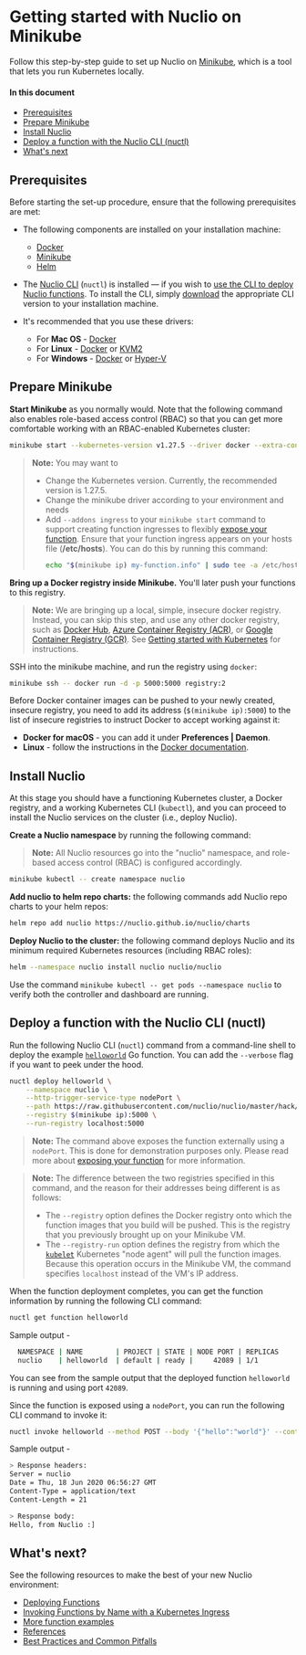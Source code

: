 # Getting started with Nuclio on Minikube

Follow this step-by-step guide to set up Nuclio on [Minikube](https://github.com/kubernetes/minikube/), which is a tool that lets you run Kubernetes locally.

#### In this document

- [Prerequisites](#prerequisites)
- [Prepare Minikube](#prepare-minikube)
- [Install Nuclio](#install-nuclio)
- [Deploy a function with the Nuclio CLI (nuctl)](#deploy-a-function-with-the-nuclio-cli-nuctl)
- [What's next](#whats-next)

## Prerequisites

Before starting the set-up procedure, ensure that the following prerequisites are met:

- The following components are installed on your installation machine:
    - [Docker](https://docs.docker.com/get-docker/)
    - [Minikube](https://kubernetes.io/docs/tasks/tools/install-minikube/)
    - [Helm](https://helm.sh/docs/intro/install/)
- The [Nuclio CLI](../../reference/nuctl/nuctl.md) (`nuctl`) is installed &mdash; if you wish to [use the CLI to deploy Nuclio functions](#deploy-a-function-with-the-nuclio-cli-nuctl).
    To install the CLI, simply [download](https://github.com/nuclio/nuclio/releases) the appropriate CLI version to your installation machine.
- It's recommended that you use these drivers:

    - For **Mac OS** - [Docker](https://minikube.sigs.k8s.io/docs/drivers/docker/)
    - For **Linux** - [Docker](https://minikube.sigs.k8s.io/docs/drivers/docker/) or [KVM2](https://minikube.sigs.k8s.io/docs/drivers/kvm2/)
    - For **Windows** - [Docker](https://minikube.sigs.k8s.io/docs/drivers/docker/) or [Hyper-V](https://minikube.sigs.k8s.io/docs/drivers/hyperv/)

## Prepare Minikube

**Start Minikube** as you normally would.
Note that the following command also enables role-based access control (RBAC) so that you can get more comfortable working with an RBAC-enabled Kubernetes cluster:

```sh
minikube start --kubernetes-version v1.27.5 --driver docker --extra-config=apiserver.authorization-mode=RBAC
```

> **Note:** You may want to
> - Change the Kubernetes version. Currently, the recommended version is 1.27.5.
> - Change the minikube driver according to your environment and needs
> - Add `--addons ingress` to your `minikube start` command to support creating function ingresses to flexibly
> [expose your function](/docs/tasks/deploying-functions.md#exposing-a-function).
>     Ensure that your function ingress appears on your hosts file (**/etc/hosts**).
>     You can do this by running this command:
>     ```sh
>     echo "$(minikube ip) my-function.info" | sudo tee -a /etc/hosts
>     ```

**Bring up a Docker registry inside Minikube.** You'll later push your functions to this registry.

> **Note:** We are bringing up a local, simple, insecure docker registry. Instead, you can skip this step, 
> and use any other docker registry, such as [Docker Hub](https://hub.docker.com/), [Azure Container Registry (ACR)](https://azure.microsoft.com/services/container-registry/),
> or [Google Container Registry (GCR)](https://cloud.google.com/container-registry/).
> See [Getting started with Kubernetes](../../setup/k8s/getting-started-k8s.md) for instructions. 

SSH into the minikube machine, and run the registry using `docker`:

```sh
minikube ssh -- docker run -d -p 5000:5000 registry:2
```

Before Docker container images can be pushed to your newly created, insecure registry, you need to add its
address (`$(minikube ip):5000`) to the list of insecure registries to instruct Docker to accept working against it:

- **Docker for macOS** -  you can add it under **Preferences | Daemon**.
- **Linux** - follow the instructions in the [Docker documentation](https://docs.docker.com/registry/insecure/#deploy-a-plain-http-registry).

## Install Nuclio

At this stage you should have a functioning Kubernetes cluster, a Docker registry, and a working Kubernetes CLI (`kubectl`), and you can proceed to install the Nuclio services on the cluster (i.e., deploy Nuclio).

**Create a Nuclio namespace** by running the following command:

> **Note:** All Nuclio resources go into the "nuclio" namespace, and role-based access control (RBAC) is configured accordingly.

```sh
minikube kubectl -- create namespace nuclio
```

**Add nuclio to helm repo charts:** the following commands add Nuclio repo charts to your helm repos:
```sh
helm repo add nuclio https://nuclio.github.io/nuclio/charts
```

**Deploy Nuclio to the cluster:** the following command deploys Nuclio and its minimum required Kubernetes resources (including RBAC roles):

```sh
helm --namespace nuclio install nuclio nuclio/nuclio
```

Use the command `minikube kubectl -- get pods --namespace nuclio` to verify both the controller and dashboard are running.


<a id="deploy-a-function-with-the-nuclio-cli-nuctl"></a>
## Deploy a function with the Nuclio CLI (nuctl)

Run the following Nuclio CLI (`nuctl`) command from a command-line shell to deploy the example [`helloworld`](https://github.com/nuclio/nuclio/tree/development/hack/examples/golang/helloworld/helloworld.go) Go function.
You can add the `--verbose` flag if you want to peek under the hood.
```sh
nuctl deploy helloworld \
    --namespace nuclio \
    --http-trigger-service-type nodePort \
    --path https://raw.githubusercontent.com/nuclio/nuclio/master/hack/examples/golang/helloworld/helloworld.go \
    --registry $(minikube ip):5000 \
    --run-registry localhost:5000
```
>**Note:** The command above exposes the function externally using a `nodePort`. This is done for demonstration
> purposes only. Please read more about [exposing your function](../../tasks/deploying-functions.md#exposing-a-function)
> for more information.

>**Note:** The difference between the two registries specified in this command, and the reason for their addresses being different is as follows:
>
> - The `--registry` option defines the Docker registry onto which the function images that you build will be pushed. This is the registry that you previously brought up on your Minikube VM.
> - The `--registry-run` option defines the registry from which the [`kubelet`](https://kubernetes.io/docs/reference/generated/kubelet/) Kubernetes "node agent" will pull the function images. Because this operation occurs in the Minikube VM, the command specifies `localhost` instead of the VM's IP address.

When the function deployment completes, you can get the function information by running the following CLI command:
```sh
nuctl get function helloworld
```
Sample output -
```sh
  NAMESPACE | NAME        | PROJECT | STATE | NODE PORT | REPLICAS  
  nuclio    | helloworld  | default | ready |     42089 | 1/1   
```
You can see from the sample output that the deployed function `helloworld` is running and using port `42089`.

Since the function is exposed using a `nodePort`, you can run the following CLI command to invoke it:

```sh
nuctl invoke helloworld --method POST --body '{"hello":"world"}' --content-type "application/json"
```

Sample output -

```sh
> Response headers:
Server = nuclio
Date = Thu, 18 Jun 2020 06:56:27 GMT
Content-Type = application/text
Content-Length = 21

> Response body:
Hello, from Nuclio :]
```

## What's next?

See the following resources to make the best of your new Nuclio environment:

- [Deploying Functions](../../tasks/deploying-functions.md)
- [Invoking Functions by Name with a Kubernetes Ingress](../../concepts/k8s/function-ingress.md)
- [More function examples](../../examples/README.md)
- [References](../../reference/index.html)
- [Best Practices and Common Pitfalls](../../concepts/best-practices-and-common-pitfalls.md)

